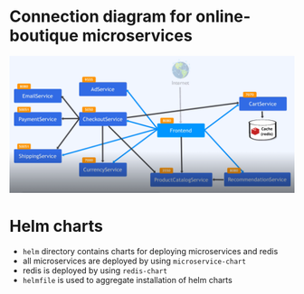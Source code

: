 # Connection diagram for online-boutique microservices
![connection-diagram](../docs/images/connection-diagram.png)

# Helm charts

- `helm` directory contains charts for deploying microservices and redis
- all microservices are deployed by using `microservice-chart`
- redis is deployed by using `redis-chart`
- `helmfile` is used to aggregate installation of helm charts